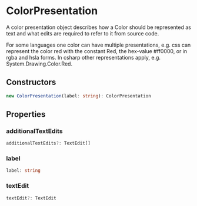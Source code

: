 # ColorPresentation

A color presentation object describes how a Color should be represented as text and what edits are required to refer to it from source code.

For some languages one color can have multiple presentations, e.g. css can represent the color red with the constant Red, the hex-value #ff0000, or in rgba and hsla forms. In csharp other representations apply, e.g. System.Drawing.Color.Red.

## Constructors

```typescript
new ColorPresentation(label: string): ColorPresentation
```

## Properties

### additionalTextEdits

```typescript
additionalTextEdits?: TextEdit[]
```

### label

```typescript
label: string
```

### textEdit

```typescript
textEdit?: TextEdit
```

[TextEdit]: TextEdit.md

